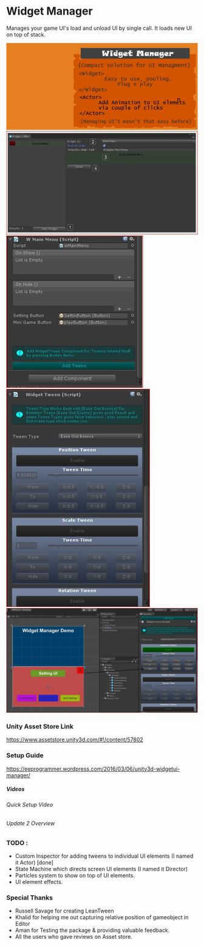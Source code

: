 # Widget Manager
Manages your game UI's load and unload UI by single call. It loads new UI on top of stack.

<img src="https://github.com/Ahmed310/Widget-Manager---Unity3D/blob/master/screenshots/Widget%20Splash%20%23%202.jpg"/>
<img src="https://github.com/Ahmed310/Widget-Manager---Unity3D/blob/master/screenshots/w_widgetEditor.JPG"/>
<img src="https://github.com/Ahmed310/Widget-Manager---Unity3D/blob/master/screenshots/w_widgetComponent.JPG"/>
<img src="https://github.com/Ahmed310/Widget-Manager---Unity3D/blob/master/screenshots/w_widgetTween.JPG"/>
<img src="https://github.com/Ahmed310/Widget-Manager---Unity3D/blob/master/screenshots/w_hide.jpg"/>


### Unity Asset Store Link
https://www.assetstore.unity3d.com/#!/content/57802

### Setup Guide
https://eeprogrammer.wordpress.com/2016/03/06/unity3d-widgetui-manager/


##### Videos
###### Quick Setup Video
<a href="https://www.youtube.com/watch?v=L1QYv-bte8Q
" target="_blank"></a>

###### Update 2 Overview
<a href="https://www.youtube.com/watch?v=mzMo7oM5Qcw
" target="_blank"></a>


### TODO :
- Custom Inspector for adding tweens to individual UI elements (I named it Actor) [done]
- State Machine which directs screen UI elements (I named it Director)
- Particles system to show on top of UI elements.
- UI element effects.

### Special Thanks
- Russell Savage for creating LeanTween
- Khalid for helping me out capturing relative position of gameobject in Editor
- Aman for Testing the package & providing valuable feedback.
- All the users who gave reviews on Asset store.
